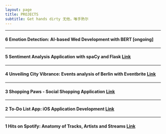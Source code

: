 ```yaml
---
layout: page
title: PROJECTS
subtitle: Get hands dirty 无他，唯手熟尔
---
```




---
#### 6 Emotion Detection: AI-based Wed Development with BERT [ongoing]

<!-- (_posts/2024-03-01-Emotion-Detection-AI-Based-Web-Development.md) -->


---
#### 5 Sentiment Analysis Application with spaCy and Flask [Link](_posts/2023-12-01-Sentiment-Analysis-spaCy-Flask.md)

---
#### 4 Unveiling City Vibrance: Events analysis of Berlin with Eventbrite [Link](_posts/2023-05-30-Unveil-City-Vibrance.md)

---
#### 3 Shopping Paws - Social Shopping Application [Link](https://github.com/3-paws/3p.git)

---
#### 2 To-Do List App: iOS Application Development [Link](_posts/2023-01-20-iOS-Application-Development.md)

---
#### 1 Hits on Spotify: Anatomy of Tracks, Artists and Streams [Link](_posts/2022-08-01-Hits-on-Spotify.md)
